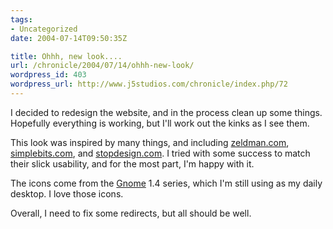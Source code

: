 ```yaml
---
tags:
- Uncategorized
date: 2004-07-14T09:50:35Z

title: Ohhh, new look....
url: /chronicle/2004/07/14/ohhh-new-look/
wordpress_id: 403
wordpress_url: http://www.j5studios.com/chronicle/index.php/72
---
```


I decided to redesign the website, and in the process clean up some things.  Hopefully everything is working, but I'll work out the kinks as I see them.


This look was inspired by many things, and including <a href="http://www.zeldman.com/">zeldman.com</a>, <a href="http://www.simplebits.com/">simplebits.com</a>,
and <a href="http://www.stopdesign.com/">stopdesign.com</a>.  I tried with some success to match their slick usability, and for the most part, I'm happy with it.


The icons come from the <a href="http://www.gnome.org">Gnome</a> 1.4 series, which I'm still using as my daily desktop.  I love those icons.


Overall, I need to fix some redirects, but all should be well.

